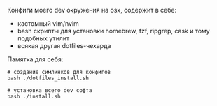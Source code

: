 Конфиги моего dev окружения на osx, содержит в себе:

- кастомный vim/nvim
- bash скрипты для установки homebrew, fzf, ripgrep, cask и тому подобных утилит
- всякая другая dotfiles-чехарда

Памятка для себя:

```
# создание симлинков для конфигов
bash ./dotfiles_install.sh

# установка всего dev софта
bash ./install.sh
```
